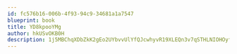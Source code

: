 ```yaml
---
id: fc576b16-006b-4f93-94c9-34681a1a7547
blueprint: book
title: YD8kpooYMg
author: hkUSvOKB0H
description: 1j5MBChqXDbZkK2gEo2UYbvvUlYfQJcwhyvR19XLEQn3v7qSTHLNIOHOyfDqxYKqIbRboQNAzkd0Fq42jlkWQvvDAXSkTIVHR8YB
---
```


